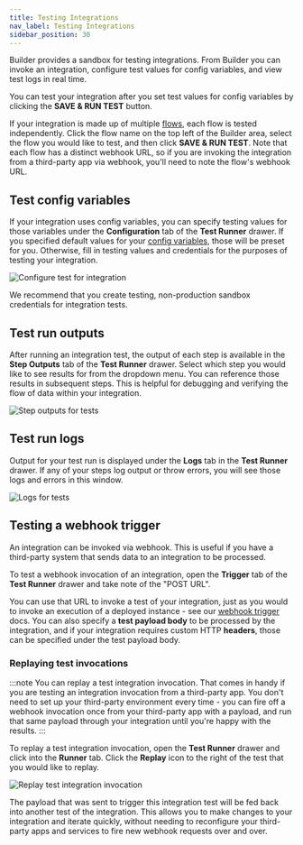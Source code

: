 ```yaml
---
title: Testing Integrations
nav_label: Testing Integrations
sidebar_position: 30
---
```


Builder provides a sandbox for testing integrations. From Builder you can invoke an integration, configure test values for config variables, and view test logs in real time.

You can test your integration after you set test values for config variables by clicking the **SAVE & RUN TEST** button.

If your integration is made up of multiple [flows](/self-managed/composer/builder/integrations/building-integrations#flows-in-integrations), each flow is tested independently.
Click the flow name on the top left of the Builder area, select the flow you would like to test, and then click **SAVE & RUN TEST**.
Note that each flow has a distinct webhook URL, so if you are invoking the integration from a third-party app via webhook, you'll need to note the flow's webhook URL.

## Test config variables

If your integration uses config variables, you can specify testing values for those variables under the **Configuration** tab of the **Test Runner** drawer.
If you specified default values for your [config variables](/self-managed/composer/builder/integrations/building-integrations#config-variables-in-integrations), those will be preset for you.
Otherwise, fill in testing values and credentials for the purposes of testing your integration.

![Configure test for integration](/assets/test-config-variables.png)

We recommend that you create testing, non-production sandbox credentials for integration tests.

## Test run outputs

After running an integration test, the output of each step is available in the **Step Outputs** tab of the **Test Runner** drawer.
Select which step you would like to see results for from the dropdown menu.
You can reference those results in subsequent steps.
This is helpful for debugging and verifying the flow of data within your integration.

![Step outputs for tests](/assets/test-outputs.png)

## Test run logs

Output for your test run is displayed under the **Logs** tab in the **Test Runner** drawer.
If any of your steps log output or throw errors, you will see those logs and errors in this window.

![Logs for tests](/assets/test-logs.png)

## Testing a webhook trigger

An integration can be invoked via webhook.
This is useful if you have a third-party system that sends data to an integration to be processed.

To test a webhook invocation of an integration, open the **Trigger** tab of the **Test Runner** drawer and take note of the "POST URL".

You can use that URL to invoke a test of your integration, just as you would to invoke an execution of a deployed instance - see our [webhook trigger](/self-managed/composer/builder/integrations/integrations-triggers/how-to-use-integration-triggers#webhook-triggers) docs.
You can also specify a **test payload body** to be processed by the integration, and if your integration requires custom HTTP **headers**, those can be specified under the test payload body.

### Replaying test invocations

:::note
You can replay a test integration invocation. That comes in handy if you are testing an integration invocation from a third-party app. You don't need to set up your third-party environment every time - you can fire off a webhook invocation once from your third-party app with a payload, and run that same payload through your integration until you're happy with the results.
:::

To replay a test integration invocation, open the **Test Runner** drawer and click into the **Runner** tab.
Click the **Replay** icon to the right of the test that you would like to replay.

![Replay test integration invocation](/assets/test-integration-replay.png)

The payload that was sent to trigger this integration test will be fed back into another test of the integration.
This allows you to make changes to your integration and iterate quickly, without needing to reconfigure your third-party apps and services to fire new webhook requests over and over.
